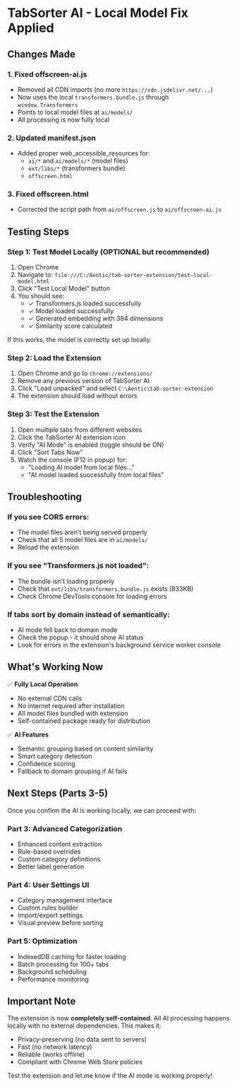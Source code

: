 # TabSorter AI - Local Model Fix Applied

## Changes Made

### 1. Fixed offscreen-ai.js
- Removed all CDN imports (no more `https://cdn.jsdelivr.net/...`)
- Now uses the local `transformers.bundle.js` through `window.Transformers`
- Points to local model files at `ai/models/`
- All processing is now fully local

### 2. Updated manifest.json
- Added proper web_accessible_resources for:
  - `ai/*` and `ai/models/*` (model files)
  - `ext/libs/*` (transformers bundle)
  - `offscreen.html`

### 3. Fixed offscreen.html
- Corrected the script path from `ai/offscreen.js` to `ai/offscreen-ai.js`

## Testing Steps

### Step 1: Test Model Locally (OPTIONAL but recommended)
1. Open Chrome
2. Navigate to: `file:///C:/Aentic/tab-sorter-extension/test-local-model.html`
3. Click "Test Local Model" button
4. You should see:
   - ✓ Transformers.js loaded successfully
   - ✓ Model loaded successfully
   - ✓ Generated embedding with 384 dimensions
   - ✓ Similarity score calculated

If this works, the model is correctly set up locally.

### Step 2: Load the Extension
1. Open Chrome and go to `chrome://extensions/`
2. Remove any previous version of TabSorter AI
3. Click "Load unpacked" and select `C:\Aentic\tab-sorter-extension`
4. The extension should load without errors

### Step 3: Test the Extension
1. Open multiple tabs from different websites
2. Click the TabSorter AI extension icon
3. Verify "AI Mode" is enabled (toggle should be ON)
4. Click "Sort Tabs Now"
5. Watch the console (F12 in popup) for:
   - "Loading AI model from local files..."
   - "AI model loaded successfully from local files"

## Troubleshooting

### If you see CORS errors:
- The model files aren't being served properly
- Check that all 5 model files are in `ai/models/`
- Reload the extension

### If you see "Transformers.js not loaded":
- The bundle isn't loading properly
- Check that `ext/libs/transformers.bundle.js` exists (833KB)
- Check Chrome DevTools console for loading errors

### If tabs sort by domain instead of semantically:
- AI mode fell back to domain mode
- Check the popup - it should show AI status
- Look for errors in the extension's background service worker console

## What's Working Now

✅ **Fully Local Operation**
- No external CDN calls
- No internet required after installation
- All model files bundled with extension
- Self-contained package ready for distribution

✅ **AI Features**
- Semantic grouping based on content similarity
- Smart category detection
- Confidence scoring
- Fallback to domain grouping if AI fails

## Next Steps (Parts 3-5)

Once you confirm the AI is working locally, we can proceed with:

### Part 3: Advanced Categorization
- Enhanced content extraction
- Rule-based overrides
- Custom category definitions
- Better label generation

### Part 4: User Settings UI
- Category management interface
- Custom rules builder
- Import/export settings
- Visual preview before sorting

### Part 5: Optimization
- IndexedDB caching for faster loading
- Batch processing for 100+ tabs
- Background scheduling
- Performance monitoring

## Important Note

The extension is now **completely self-contained**. All AI processing happens locally with no external dependencies. This makes it:
- Privacy-preserving (no data sent to servers)
- Fast (no network latency)
- Reliable (works offline)
- Compliant with Chrome Web Store policies

Test the extension and let me know if the AI mode is working properly!